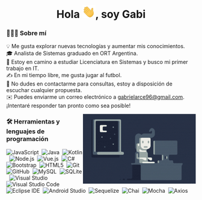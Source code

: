 <div align="center">
<h1>Hola <img width="35" src="https://github.com/1999AZZAR/1999AZZAR/blob/main/resources/img/waving.gif">, soy Gabi</h1>
</div>

### 👨🏻‍💻 Sobre mí

💡 Me gusta explorar nuevas tecnologías y aumentar mis conocimientos.  
🎓 Analista de Sistemas graduado en ORT Argentina.  
🌱 Estoy en camino a estudiar Licenciatura en Sistemas y busco mi primer trabajo en IT.  
✍️ En mi tiempo libre, me gusta jugar al futbol.  
💬 No dudes en contactarme para consultas, estoy a disposición de escuchar cualquier propuesta.  
✉️ Puedes enviarme un correo electrónico a gabrielarce96@gmail.com. ¡Intentaré responder tan pronto como sea posible!

<img alt="Night Coding" src="https://raw.githubusercontent.com/AVS1508/AVS1508/master/assets/Night-Coding.gif" align="right"/>

### 🛠 Herramientas y lenguajes de programación

![JavaScript](https://img.shields.io/badge/-JavaScript-05122A?style=flat&logo=javascript)&nbsp;
![Java](https://img.shields.io/badge/Java-05122A?style=flat&logo=openjdk)&nbsp;
![Kotlin](https://img.shields.io/badge/Kotlin-7F52FF?logo=kotlin&logoColor=fff&style=flat)&nbsp;
![Node.js](https://img.shields.io/badge/Node.js-393?logo=nodedotjs&logoColor=fff&style=flat)&nbsp;
![Vue.js](https://img.shields.io/badge/Vue.js-4FC08D?logo=vuedotjs&logoColor=fff&style=flat)&nbsp;
![C#](https://img.shields.io/badge/C%23-512BD4?logo=csharp&logoColor=fff&style=flat)&nbsp;
![Bootstrap](https://img.shields.io/badge/Bootstrap-7952B3?logo=bootstrap&logoColor=fff&style=flat)&nbsp;
![HTML5](https://img.shields.io/badge/HTML5-E34F26?logo=html5&logoColor=fff&style=flat)&nbsp;
![Git](https://img.shields.io/badge/Git-F05032?logo=git&logoColor=fff&style=flat)&nbsp;
![GitHub](https://img.shields.io/badge/GitHub-181717?logo=github&logoColor=fff&style=flat)&nbsp;
![MySQL](https://img.shields.io/badge/MySQL-4479A1?logo=mysql&logoColor=fff&style=flat)&nbsp;
![SQLite](https://img.shields.io/badge/SQLite-003B57?logo=sqlite&logoColor=fff&style=flat)&nbsp;
![Visual Studio](https://img.shields.io/badge/Visual%20Studio-5C2D91?logo=visualstudio&logoColor=fff&style=flat)&nbsp;
![Visual Studio Code](https://img.shields.io/badge/Visual%20Studio%20Code-007ACC?logo=visualstudiocode&logoColor=fff&style=flat)&nbsp;
![Eclipse IDE](https://img.shields.io/badge/Eclipse%20IDE-2C2255?logo=eclipseide&logoColor=fff&style=flat)&nbsp;
![Android Studio](https://img.shields.io/badge/Android%20Studio-3DDC84?logo=androidstudio&logoColor=fff&style=flat)&nbsp;
![Sequelize](https://img.shields.io/badge/Sequelize-52B0E7?logo=sequelize&logoColor=fff&style=flat)&nbsp;
![Chai](https://img.shields.io/badge/Chai-A30701?logo=chai&logoColor=fff&style=flat)&nbsp;
![Mocha](https://img.shields.io/badge/Mocha-8D6748?logo=mocha&logoColor=fff&style=flat)&nbsp;
![Axios](https://img.shields.io/badge/Axios-5A29E4?logo=axios&logoColor=fff&style=flat)&nbsp;
